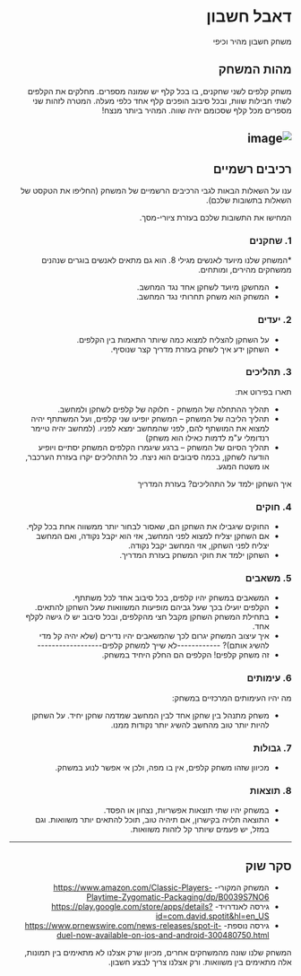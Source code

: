 <div dir='rtl' lang='he'>

# דאבל חשבון

משחק חשבון מהיר וכיפי

## מהות המשחק

משחק קלפים לשני שחקנים, בו בכל קלף יש שמונה מספרים.
מחלקים את הקלפים לשתי חבילות שוות, ובכל סיבוב הופכים קלף אחד כלפי מעלה.
המטרה לזהות שני מספרים מכל קלף שסכומם יהיה שווה.
המהיר ביותר מנצח!

![image](https://user-images.githubusercontent.com/92304153/226607942-e839267c-e518-4b2b-848b-d79475aa37cc.png)
---


## רכיבים רשמיים

ענו על השאלות הבאות לגבי הרכיבים הרשמיים של המשחק
(החליפו את הטקסט של השאלות בתשובות שלכם).

המחישו את התשובות שלכם בעזרת ציורי-מסך.

### 1. שחקנים

*המשחק שלנו מיועד לאנשים מגילי 8. הוא גם מתאים לאנשים בוגרים שנהנים ממשחקים מהירים, ומותחים.
* המחשקן מיועד לשחקן אחד נגד המחשב.
* המשחק הוא משחק תחרותי נגד המחשב.

### 2. יעדים

* על השחקן להצליח למצוא כמה שיותר התאמות בין הקלפים.
* השחקן ידע איך לשחק בעזרת מדריך קצר שנוסיף.


### 3. תהליכים

תארו בפירוט את:

* תהליך ההתחלה של המשחק - חלוקה של קלפים לשחקן ולמחשב.
*	תהליך הליבה של המשחק – המשחק יופיעו שני קלפים, ועל המשתתף יהיה למצוא את המושתף להם, לפני שהמחשב ימצא לפניו. (למחשב יהיה טיימר רנדומלי ע"מ לדמות כאילו הוא משחק)
*	תהליך הסיום של המשחק – ברגע שיגמרו הקלפים המשחק יסתיים ויופיע הודעה לשחקן, בכמה סיבובים הוא ניצח.
  כל התהליכים יקרו בעזרת הערכבר, או משטח המגע.

איך השחקן ילמד על התהליכים? 
  בעזרת המדריך

### 4. חוקים

* החוקים שיגבילו את השחקן הם, שאסור לבחור יותר ממשווה אחת בכל קלף.
* אם השחקן יצליח למצוא לפני המחשב, אזי הוא יקבל נקודה, ואם המחשב יצליח לפני השחקן, אזי המחשב יקבל נקודה.
* השחקן ילמד את חוקי המשחק בעזרת המדריך.


### 5. משאבים

* המשאבים במשחק יהיו קלפים, בכל סיבוב אחד לכל משתתף.
* הקלפים יועילו בכך שעל גביהם מופיעות המשוואות שעל השחקן להתאים.
* בתחילת המשחק השחקן מקבל חצי מהקלפים, ובכל סיבוב יש לו גישה לקלף אחד.
* איך עיצוב המשחק יגרום לכך שהמשאבים יהיו נדירים (שלא יהיה קל מדי להשיג אותם)? ------------לא שייך למשחק קלפים------------------
* זה משחק קלפים! הקלפים הם החלק היחיד במשחק.

### 6. עימותים

מה יהיו העימותים המרכזיים במשחק:

* משחק מתנהל בין שחקן אחד לבין המחשב שמדמה שחקן יחיד. על השחקן להיות יותר טוב מהחשב להשיג יותר נקודות ממנו.
  



### 7. גבולות

* מכיוון שזהו משחק קלפים, אין בו מפה, ולכן אי אפשר לנוע במשחק.


### 8. תוצאות

* במשחק יהיו שתי תוצאות אפשריות, נצחון או הפסד.
* התוצאה תלויה בקישרון, אם תיהיה טוב, תוכל להתאים יותר משוואות. וגם במזל, יש פעמים שיותר קל לזהות משוואות.


---

## סקר שוק
  * המשחק המקורי- https://www.amazon.com/Classic-Players-Playtime-Zygomatic-Packaging/dp/B0039S7NO6
  * גירסה לאנדרויד- https://play.google.com/store/apps/details?id=com.david.spotit&hl=en_US
  * גירסה נוספת- https://www.prnewswire.com/news-releases/spot-it-duel-now-available-on-ios-and-android-300480750.html
  
  המשחק שלנו שונה מהמשחקים אחרים, מכיוון שרק אצלנו לא מתאימים בין תמונות, אלה מתאימים בין משוואות. ורק אצלנו צריך לבצע חשבון.


</div>
